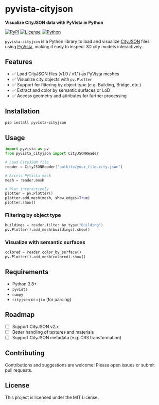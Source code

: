 # pyvista-cityjson

**Visualize CityJSON data with PyVista in Python**

[![PyPI](https://img.shields.io/pypi/v/pyvista-cityjson.svg)](https://pypi.org/project/pyvista-cityjson/)
[![License](https://img.shields.io/github/license/yourusername/pyvista-cityjson)](LICENSE)
[![Python](https://img.shields.io/pypi/pyversions/pyvista-cityjson)](https://pypi.org/project/pyvista-cityjson/)

`pyvista-cityjson` is a Python library to load and visualize [CityJSON](https://www.cityjson.org/) files using [PyVista](https://github.com/pyvista/pyvista), making it easy to inspect 3D city models interactively.

## Features

- ✅ Load CityJSON files (v1.0 / v1.1) as PyVista meshes
- ✅ Visualize city objects with `pv.Plotter`
- ✅ Support for filtering by object type (e.g. Building, Bridge, etc.)
- ✅ Extract and color by semantic surfaces or LoD
- ✅ Access geometry and attributes for further processing

## Installation

```bash
pip install pyvista-cityjson
````

## Usage

```python
import pyvista as pv
from pyvista_cityjson import CityJSONReader

# Load CityJSON file
reader = CityJSONReader("path/to/your_file.city.json")

# Access PyVista mesh
mesh = reader.mesh

# Plot interactively
plotter = pv.Plotter()
plotter.add_mesh(mesh, show_edges=True)
plotter.show()
```

### Filtering by object type

```python
buildings = reader.filter_by_type("Building")
pv.Plotter().add_mesh(buildings).show()
```

### Visualize with semantic surfaces

```python
colored = reader.color_by_surface()
pv.Plotter().add_mesh(colored).show()
```

## Requirements

* Python 3.8+
* `pyvista`
* `numpy`
* `cityjson` or `cjio` (for parsing)

## Roadmap

* [ ] Support CityJSON v2.x
* [ ] Better handling of textures and materials
* [ ] Support CityJSON metadata (e.g. CRS transformation)

## Contributing

Contributions and suggestions are welcome! Please open issues or submit pull requests.

## License

This project is licensed under the MIT License.
